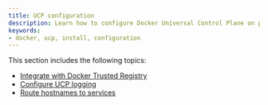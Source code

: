 ```yaml
---
title: UCP configuration
description: Learn how to configure Docker Universal Control Plane on production.
keywords:
- docker, ucp, install, configuration
---
```


This section includes the following topics:

* [Integrate with Docker Trusted Registry](dtr-integration.md)
* [Configure UCP logging](configure-logs.md)
* [Route hostnames to services](route-hostnames.md)
